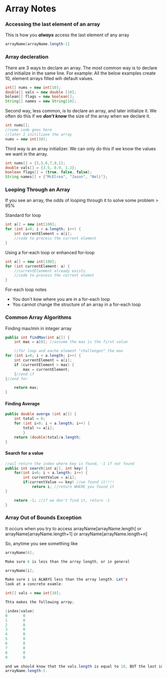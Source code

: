 # Array Notes 

### Accessing the last element of an array 

This is how you ***always*** access the last element of any array

```java
arrayName[arrayName.length-1]
```

### Array decleration 

There are 3 ways to declare an array. The most common way is to declare and 
initialize in the same line. For example: All the below examples create 10, element 
arrays filled wih default values. 


```Java
int[] nums = new int[10];
double[] vals = new double [10];
bolean[] flags = new boolean[];
String[] names = new String[10];
```

Second way, less common, is to declare an array, and later initialize it. We often do
this if we ***don't know*** the size of the array when we declare it. 

```Java
int nums[];
//some code goes here
//later I initiliaxe the array 
nums = new int[10]; 
```

Third way is an array initializer. We can only do this if we know the values 
we want in the array. 

```Java
int nums[] = {3,5,6,7,8,1};
double vals[] = {3.5, 8.9, 1.2};
boolean flags[] = {true, false, false};
String names[] = {"McElrea", "Jason", "Neli"}; 
```

### Looping Through an Array 

If you see an array, the odds of looping through it to solve some problem > 95% 

Standard for loop 

```Java 
int a[] = new int[100];
for (int i=0; i < a.length; i++) {
    int currentElement = a[i]; 
    //code to process the current element 
}
```


Using a for-each loop or enhanced for-loop 

```Java 
int a[] = new int[100];
for (int currentElement: a) {
    //currentElenment already exists
    //code to process the current elemnt 
}
```

For-each loop notes 

 - You don't kow where you are in a for-each loop
 - You cannot change the structure of an array in a for-each loop 

### Common Array Algorithms 

Finding max/min in integer array 

```Java 
public int findMax(int a[]) {
    int max = a[0]; //assume the max is the first value 

    //for loop and eache element "challenges" the max
for (int i=0; i < a.length; i++) {
    int currentElement = a[i];
    if (currentElement > max) { 
        max = currentElement;
    }//end if
}//end for 

    return max;
}
```

#### Finding Average 

```Java 
public double averga (int a[]) {
    int total = 0;
    for (int i=0; i < a.length; i++) {
        total += a[i];
        }
    return (double)total/a.length; 
}
```

#### Search for a value 

```Java 
//wil return the index where key is found, -1 if not found 
public int search(int a[], int key) {
    for(int i=0; i < a.length; i++) {
        int currentValue = a[i];
        if(currentValue == key) //we found it!!!!
            return i; //return WHERE you found it
}

    return -1; //if we don't find it, return -1
}
```

### Array Out of Bounds Exception

It occurs when you try to access 
arrayName[arrayName.length] or
arrayName[arrayName.length+1] or
arrayName[arrayName.length+n]

So, anytime you see something like 

```Java 
arrayName[6];

Make sure 6 is less than the array length, or in general 

arrayName[i];

Make sure i is ALWAYS less than the array length. Let's 
look at a concrete examle:

int[] vals = new int[10];

Thta makes the following array; 

|index|value|
0       0
1       0
2       0
3       0
4       0
5       0
6       0
7       0
8       0
9       0

and we should know that the vals.length is equal to 10, BUT the last index is euqal to 9. or in general,
arrayName.length-1. 
``` 
 



